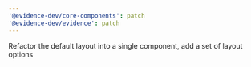 ```yaml
---
'@evidence-dev/core-components': patch
'@evidence-dev/evidence': patch
---
```


Refactor the default layout into a single component, add a set of layout options
